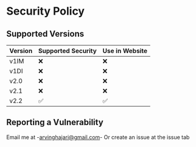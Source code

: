 # Security Policy

## Supported Versions

| Version | Supported Security | Use in Website      |
| ------- | ------------------ | ------------------- |
| v1IM    | :x:                | :x:                 |
| v1DI    | :x:                | :x:                 |
| v2.0    | :x:                | :x:                 |
| v2.1    | :x:                | :x:                 |  
| v2.2    | :white_check_mark: | :white_check_mark:  |

## Reporting a Vulnerability

Email me at -<a href = "mailto:arvinghajari@gmail.com">arvinghajari@gmail.com</a>-
Or create an issue at the issue tab

